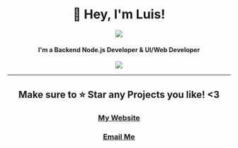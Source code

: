 <h1 align="center">👋 Hey, I'm Luis!</h1> 
<p align="center">
    <img style="text-align: center" src="https://discord.c99.nl/widget/theme-4/479456028967305247.png">
</p>

<h4 align="center">I'm a Backend Node.js Developer & UI/Web Developer<br></h4>

<p align="center">
    <img align="center" src="https://github-readme-stats.vercel.app/api?username=HypnoticSiege&show_icons=true&theme=react">
</p>
<hr>
<h2 align="center">Make sure to ⭐ Star any Projects you like! <3</h2>
<h3 align="center"><a href='https://hypnoticsiege.codes' target="_blank">My Website</a></h3>
<h3 align="center"><a href='mailto: luis@hypnoticsiege.codes' target="_blank">Email Me</a></h3>
